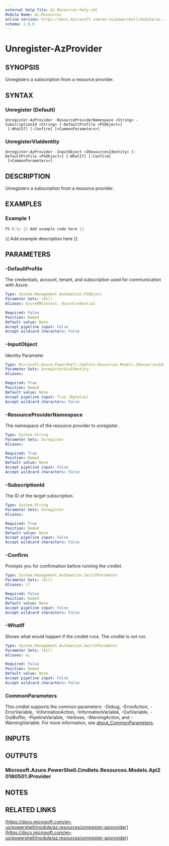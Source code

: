 ```yaml
---
external help file: Az.Resources-help.xml
Module Name: Az.Resources
online version: https://docs.microsoft.com/en-us/powershell/module/az.resources/unregister-azprovider
schema: 2.0.0
---
```


# Unregister-AzProvider

## SYNOPSIS
Unregisters a subscription from a resource provider.

## SYNTAX

### Unregister (Default)
```
Unregister-AzProvider -ResourceProviderNamespace <String> -SubscriptionId <String> [-DefaultProfile <PSObject>]
 [-WhatIf] [-Confirm] [<CommonParameters>]
```

### UnregisterViaIdentity
```
Unregister-AzProvider -InputObject <IResourcesIdentity> [-DefaultProfile <PSObject>] [-WhatIf] [-Confirm]
 [<CommonParameters>]
```

## DESCRIPTION
Unregisters a subscription from a resource provider.

## EXAMPLES

### Example 1
```powershell
PS C:\> {{ Add example code here }}
```

{{ Add example description here }}

## PARAMETERS

### -DefaultProfile
The credentials, account, tenant, and subscription used for communication with Azure.

```yaml
Type: System.Management.Automation.PSObject
Parameter Sets: (All)
Aliases: AzureRMContext, AzureCredential

Required: False
Position: Named
Default value: None
Accept pipeline input: False
Accept wildcard characters: False
```

### -InputObject
Identity Parameter

```yaml
Type: Microsoft.Azure.PowerShell.Cmdlets.Resources.Models.IResourcesIdentity
Parameter Sets: UnregisterViaIdentity
Aliases:

Required: True
Position: Named
Default value: None
Accept pipeline input: True (ByValue)
Accept wildcard characters: False
```

### -ResourceProviderNamespace
The namespace of the resource provider to unregister.

```yaml
Type: System.String
Parameter Sets: Unregister
Aliases:

Required: True
Position: Named
Default value: None
Accept pipeline input: False
Accept wildcard characters: False
```

### -SubscriptionId
The ID of the target subscription.

```yaml
Type: System.String
Parameter Sets: Unregister
Aliases:

Required: True
Position: Named
Default value: None
Accept pipeline input: False
Accept wildcard characters: False
```

### -Confirm
Prompts you for confirmation before running the cmdlet.

```yaml
Type: System.Management.Automation.SwitchParameter
Parameter Sets: (All)
Aliases: cf

Required: False
Position: Named
Default value: None
Accept pipeline input: False
Accept wildcard characters: False
```

### -WhatIf
Shows what would happen if the cmdlet runs.
The cmdlet is not run.

```yaml
Type: System.Management.Automation.SwitchParameter
Parameter Sets: (All)
Aliases: wi

Required: False
Position: Named
Default value: None
Accept pipeline input: False
Accept wildcard characters: False
```

### CommonParameters
This cmdlet supports the common parameters: -Debug, -ErrorAction, -ErrorVariable, -InformationAction, -InformationVariable, -OutVariable, -OutBuffer, -PipelineVariable, -Verbose, -WarningAction, and -WarningVariable. For more information, see [about_CommonParameters](http://go.microsoft.com/fwlink/?LinkID=113216).

## INPUTS

## OUTPUTS

### Microsoft.Azure.PowerShell.Cmdlets.Resources.Models.Api20180501.IProvider
## NOTES

## RELATED LINKS

[https://docs.microsoft.com/en-us/powershell/module/az.resources/unregister-azprovider](https://docs.microsoft.com/en-us/powershell/module/az.resources/unregister-azprovider)

